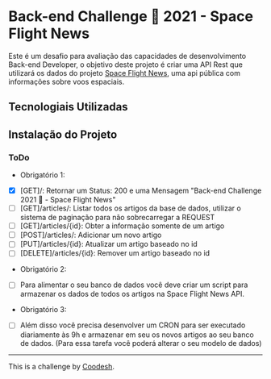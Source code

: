 # Back-end Challenge 🏅 2021 - Space Flight News

Este é um desafio para avaliação das capacidades de desenvolvimento Back-end Developer, o objetivo deste projeto é criar uma API Rest que utilizará os dados do projeto 
[Space Flight News](https://api.spaceflightnewsapi.net/v3/documentation), uma api pública com informações sobre voos espaciais.

## Tecnologiais Utilizadas

## Instalação do Projeto

### ToDo

 - Obrigatório 1:
* [x] [GET]/:  Retornar um Status: 200 e uma Mensagem "Back-end Challenge 2021 🏅 - Space Flight News"
* [ ] [GET]/articles/:   Listar todos os artigos da base de dados, utilizar o sistema de paginação para não sobrecarregar a REQUEST
* [ ] [GET]/articles/{id}: Obter a informação somente de um artigo
* [ ] [POST]/articles/: Adicionar um novo artigo
* [ ] [PUT]/articles/{id}: Atualizar um artigo baseado no id
* [ ] [DELETE]/articles/{id}: Remover um artigo baseado no id

- Obrigatório 2:
* [ ] Para alimentar o seu banco de dados você deve criar um script para armazenar os dados de todos os artigos na Space Flight News API.

- Obrigatório 3:
* [ ] Além disso você precisa desenvolver um CRON para ser executado diariamente às 9h e armazenar em seu os novos artigos ao seu banco de dados. (Para essa tarefa você poderá alterar o seu modelo de dados)
-----------
This is a challenge by [Coodesh](https://coodesh.com).
